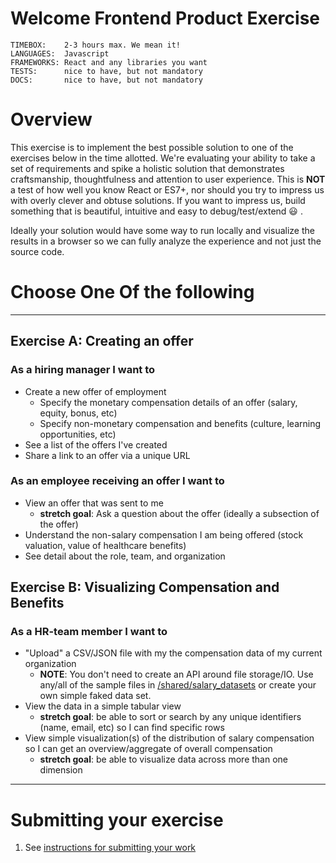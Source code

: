 # Welcome Frontend Product Exercise

```
TIMEBOX:    2-3 hours max. We mean it!
LANGUAGES:  Javascript
FRAMEWORKS: React and any libraries you want
TESTS:      nice to have, but not mandatory
DOCS:       nice to have, but not mandatory
```

# Overview

This exercise is to implement the best possible solution to one of the exercises below in the time allotted. We're evaluating your ability to take a set of requirements and spike a holistic solution that demonstrates craftsmanship, thoughtfulness and attention to user experience. This is **NOT** a test of how well you know React or ES7+, nor should you try to impress us with overly clever and obtuse solutions. If you want to impress us, build something that is beautiful, intuitive and easy to debug/test/extend :smiley: .

Ideally your solution would have some way to run locally and visualize the results in a browser so we can fully analyze the experience and not just the source code.

# Choose One Of the following

--------------

## Exercise A: Creating an offer

### As a hiring manager I want to

* Create a new offer of employment
  * Specify the monetary compensation details of an offer (salary, equity, bonus, etc)
  * Specify non-monetary compensation and benefits (culture, learning opportunities, etc)
* See a list of the offers I've created
* Share a link to an offer via a unique URL

### As an employee receiving an offer I want to

* View an offer that was sent to me
  * **stretch goal**: Ask a question about the offer (ideally a subsection of the offer)
* Understand the non-salary compensation I am being offered (stock valuation, value of healthcare benefits)
* See detail about the role, team, and organization

## Exercise B: Visualizing Compensation and Benefits

### As a HR-team member I want to

* "Upload" a CSV/JSON file with my the compensation data of my current organization
  * **NOTE**: You don't need to create an API around file storage/IO. Use any/all of the sample files in [/shared/salary_datasets](/shared/salary_datasets) or create your own simple faked data set.
* View the data in a simple tabular view
  * **stretch goal**: be able to sort or search by any unique identifiers (name, email, etc) so I can find specific rows
* View simple visualization(s) of the distribution of salary compensation so I can get an overview/aggregate of overall compensation
  * **stretch goal**: be able to visualize data across more than one dimension

---------

# Submitting your exercise

1. See [instructions for submitting your work](/#general-instructions)
